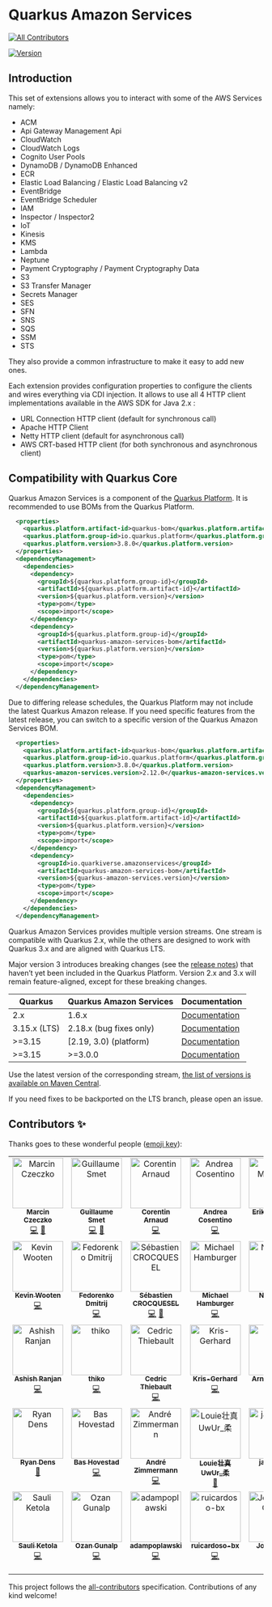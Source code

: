# Quarkus Amazon Services
<!-- ALL-CONTRIBUTORS-BADGE:START - Do not remove or modify this section -->
[![All Contributors](https://img.shields.io/badge/all_contributors-33-orange.svg?style=flat-square)](#contributors-)
<!-- ALL-CONTRIBUTORS-BADGE:END -->

[![Version](https://img.shields.io/maven-central/v/io.quarkiverse.amazonservices/quarkus-amazon-services-bom?logo=apache-maven&style=flat-square)](https://search.maven.org/artifact/io.quarkiverse.amazonservices/quarkus-amazon-services-bom)

## Introduction

This set of extensions allows you to interact with some of the AWS Services namely:

 * ACM
 * Api Gateway Management Api
 * CloudWatch
 * CloudWatch Logs
 * Cognito User Pools
 * DynamoDB / DynamoDB Enhanced
 * ECR
 * Elastic Load Balancing / Elastic Load Balancing v2 
 * EventBridge
 * EventBridge Scheduler
 * IAM
 * Inspector / Inspector2
 * IoT
 * Kinesis
 * KMS
 * Lambda
 * Neptune
 * Payment Cryptography / Payment Cryptography Data
 * S3 
 * S3 Transfer Manager
 * Secrets Manager
 * SES 
 * SFN
 * SNS
 * SQS
 * SSM
 * STS

They also provide a common infrastructure to make it easy to add new ones.

Each extension provides configuration properties to configure the clients and wires everything via CDI injection. It allows to use all 4 HTTP client implementations available in the AWS SDK for Java 2.x :

* URL Connection HTTP client (default for synchronous call)
* Apache HTTP Client
* Netty HTTP client (default for asynchronous call)
* AWS CRT-based HTTP client (for both synchronous and asynchronous client)

## Compatibility with Quarkus Core

Quarkus Amazon Services is a component of the [Quarkus Platform](https://quarkus.io/guides/platform). It is recommended to use BOMs from the Quarkus Platform.

```xml
  <properties>
    <quarkus.platform.artifact-id>quarkus-bom</quarkus.platform.artifact-id>
    <quarkus.platform.group-id>io.quarkus.platform</quarkus.platform.group-id>
    <quarkus.platform.version>3.8.0</quarkus.platform.version>
  </properties>
  <dependencyManagement>
    <dependencies>
      <dependency>
        <groupId>${quarkus.platform.group-id}</groupId>
        <artifactId>${quarkus.platform.artifact-id}</artifactId>
        <version>${quarkus.platform.version}</version>
        <type>pom</type>
        <scope>import</scope>
      </dependency>
      <dependency>
        <groupId>${quarkus.platform.group-id}</groupId>
        <artifactId>quarkus-amazon-services-bom</artifactId>
        <version>${quarkus.platform.version}</version>
        <type>pom</type>
        <scope>import</scope>
      </dependency>
    </dependencies>
  </dependencyManagement>
```

Due to differing release schedules, the Quarkus Platform may not include the latest Quarkus Amazon release. If you need specific features from the latest release, you can switch to a specific version of the Quarkus Amazon Services BOM.

```xml
  <properties>
    <quarkus.platform.artifact-id>quarkus-bom</quarkus.platform.artifact-id>
    <quarkus.platform.group-id>io.quarkus.platform</quarkus.platform.group-id>
    <quarkus.platform.version>3.8.0</quarkus.platform.version>
    <quarkus-amazon-services.version>2.12.0</quarkus-amazon-services.version>
  </properties>
  <dependencyManagement>
    <dependencies>
      <dependency>
        <groupId>${quarkus.platform.group-id}</groupId>
        <artifactId>${quarkus.platform.artifact-id}</artifactId>
        <version>${quarkus.platform.version}</version>
        <type>pom</type>
        <scope>import</scope>
      </dependency>
      <dependency>
        <groupId>io.quarkiverse.amazonservices</groupId>
        <artifactId>quarkus-amazon-services-bom</artifactId>
        <version>${quarkus-amazon-services.version}</version>
        <type>pom</type>
        <scope>import</scope>
      </dependency>
    </dependencies>
  </dependencyManagement>
```

Quarkus Amazon Services provides multiple version streams. One stream is compatible with Quarkus 2.x, while the others are designed to work with Quarkus 3.x and are aligned with Quarkus LTS.

Major version 3 introduces breaking changes (see the [release notes](https://github.com/quarkiverse/quarkus-amazon-services/releases/tag/3.0.0)) that haven’t yet been included in the Quarkus Platform. Version 2.x and 3.x will remain feature-aligned, except for these breaking changes.

| Quarkus      | Quarkus Amazon Services | Documentation                                                                                          |
|--------------|-------------------------|--------------------------------------------------------------------------------------------------------|
| 2.x          | 1.6.x                   | [Documentation](https://docs.quarkiverse.io/quarkus-amazon-services/1.x/index.html)                    |
| 3.15.x (LTS) | 2.18.x (bug fixes only) | [Documentation](https://docs.quarkiverse.io/quarkus-amazon-services/2.18.x/index.html)                 |
| >=3.15       | [2.19, 3.0) (platform)  | [Documentation](https://docs.quarkiverse.io/quarkus-amazon-services/2.x/index.html)                    |
| >=3.15       | >=3.0.0                 | [Documentation](https://docs.quarkiverse.io/quarkus-amazon-services/dev/index.html)                    |

Use the latest version of the corresponding stream, [the list of versions is available on Maven Central](https://search.maven.org/artifact/io.quarkiverse.amazonservices/quarkus-amazon-services-bom).

If you need fixes to be backported on the LTS branch, please open an issue.

## Contributors ✨

Thanks goes to these wonderful people ([emoji key](https://allcontributors.org/docs/en/emoji-key)):

<!-- ALL-CONTRIBUTORS-LIST:START - Do not remove or modify this section -->
<!-- prettier-ignore-start -->
<!-- markdownlint-disable -->
<table>
  <tbody>
    <tr>
      <td align="center" valign="top" width="14.28%"><a href="https://github.com/marcinczeczko"><img src="https://avatars.githubusercontent.com/u/4218395?v=4?s=100" width="100px;" alt="Marcin Czeczko"/><br /><sub><b>Marcin Czeczko</b></sub></a><br /><a href="https://github.com/quarkiverse/quarkus-amazon-services/commits?author=marcinczeczko" title="Code">💻</a> <a href="#maintenance-marcinczeczko" title="Maintenance">🚧</a></td>
      <td align="center" valign="top" width="14.28%"><a href="https://lesincroyableslivres.fr/"><img src="https://avatars.githubusercontent.com/u/1279749?v=4?s=100" width="100px;" alt="Guillaume Smet"/><br /><sub><b>Guillaume Smet</b></sub></a><br /><a href="https://github.com/quarkiverse/quarkus-amazon-services/commits?author=gsmet" title="Code">💻</a> <a href="#maintenance-gsmet" title="Maintenance">🚧</a></td>
      <td align="center" valign="top" width="14.28%"><a href="https://github.com/corentinarnaud"><img src="https://avatars.githubusercontent.com/u/15332003?v=4?s=100" width="100px;" alt="Corentin Arnaud"/><br /><sub><b>Corentin Arnaud</b></sub></a><br /><a href="https://github.com/quarkiverse/quarkus-amazon-services/commits?author=corentinarnaud" title="Code">💻</a></td>
      <td align="center" valign="top" width="14.28%"><a href="http://oscerd.github.io"><img src="https://avatars.githubusercontent.com/u/5106647?v=4?s=100" width="100px;" alt="Andrea Cosentino"/><br /><sub><b>Andrea Cosentino</b></sub></a><br /><a href="https://github.com/quarkiverse/quarkus-amazon-services/commits?author=oscerd" title="Code">💻</a></td>
      <td align="center" valign="top" width="14.28%"><a href="https://github.com/emattheis"><img src="https://avatars.githubusercontent.com/u/18270192?v=4?s=100" width="100px;" alt="Erik Mattheis"/><br /><sub><b>Erik Mattheis</b></sub></a><br /><a href="https://github.com/quarkiverse/quarkus-amazon-services/commits?author=emattheis" title="Code">💻</a></td>
      <td align="center" valign="top" width="14.28%"><a href="https://github.com/famod"><img src="https://avatars.githubusercontent.com/u/22860528?v=4?s=100" width="100px;" alt="Falko Modler"/><br /><sub><b>Falko Modler</b></sub></a><br /><a href="https://github.com/quarkiverse/quarkus-amazon-services/commits?author=famod" title="Code">💻</a></td>
      <td align="center" valign="top" width="14.28%"><a href="https://github.com/stuartwdouglas"><img src="https://avatars.githubusercontent.com/u/328571?v=4?s=100" width="100px;" alt="Stuart Douglas"/><br /><sub><b>Stuart Douglas</b></sub></a><br /><a href="https://github.com/quarkiverse/quarkus-amazon-services/commits?author=stuartwdouglas" title="Code">💻</a></td>
    </tr>
    <tr>
      <td align="center" valign="top" width="14.28%"><a href="https://github.com/kdubb"><img src="https://avatars.githubusercontent.com/u/787655?v=4?s=100" width="100px;" alt="Kevin Wooten"/><br /><sub><b>Kevin Wooten</b></sub></a><br /><a href="https://github.com/quarkiverse/quarkus-amazon-services/commits?author=kdubb" title="Code">💻</a></td>
      <td align="center" valign="top" width="14.28%"><a href="https://resume.fedorenko-d.ru/"><img src="https://avatars.githubusercontent.com/u/587257?v=4?s=100" width="100px;" alt="Fedorenko Dmitrij"/><br /><sub><b>Fedorenko Dmitrij</b></sub></a><br /><a href="https://github.com/quarkiverse/quarkus-amazon-services/commits?author=c0va23" title="Code">💻</a></td>
      <td align="center" valign="top" width="14.28%"><a href="https://www.inulogic.fr"><img src="https://avatars.githubusercontent.com/u/88554524?v=4?s=100" width="100px;" alt="Sébastien CROCQUESEL"/><br /><sub><b>Sébastien CROCQUESEL</b></sub></a><br /><a href="https://github.com/quarkiverse/quarkus-amazon-services/commits?author=scrocquesel" title="Code">💻</a> <a href="#maintenance-scrocquesel" title="Maintenance">🚧</a></td>
      <td align="center" valign="top" width="14.28%"><a href="https://github.com/hamburml"><img src="https://avatars.githubusercontent.com/u/7239350?v=4?s=100" width="100px;" alt="Michael Hamburger"/><br /><sub><b>Michael Hamburger</b></sub></a><br /><a href="https://github.com/quarkiverse/quarkus-amazon-services/commits?author=hamburml" title="Code">💻</a></td>
      <td align="center" valign="top" width="14.28%"><a href="https://www.nithanim.me/"><img src="https://avatars.githubusercontent.com/u/2402064?v=4?s=100" width="100px;" alt="Nithanim"/><br /><sub><b>Nithanim</b></sub></a><br /><a href="https://github.com/quarkiverse/quarkus-amazon-services/commits?author=Nithanim" title="Code">💻</a></td>
      <td align="center" valign="top" width="14.28%"><a href="https://github.com/Temdegon"><img src="https://avatars.githubusercontent.com/u/708289?v=4?s=100" width="100px;" alt="Pavel"/><br /><sub><b>Pavel</b></sub></a><br /><a href="https://github.com/quarkiverse/quarkus-amazon-services/commits?author=Temdegon" title="Code">💻</a></td>
      <td align="center" valign="top" width="14.28%"><a href="https://github.com/dagrammy"><img src="https://avatars.githubusercontent.com/u/14089875?v=4?s=100" width="100px;" alt="dagrammy"/><br /><sub><b>dagrammy</b></sub></a><br /><a href="https://github.com/quarkiverse/quarkus-amazon-services/commits?author=dagrammy" title="Code">💻</a></td>
    </tr>
    <tr>
      <td align="center" valign="top" width="14.28%"><a href="https://github.com/ranjanashish"><img src="https://avatars.githubusercontent.com/u/113700?v=4?s=100" width="100px;" alt="Ashish Ranjan"/><br /><sub><b>Ashish Ranjan</b></sub></a><br /><a href="https://github.com/quarkiverse/quarkus-amazon-services/commits?author=ranjanashish" title="Code">💻</a></td>
      <td align="center" valign="top" width="14.28%"><a href="https://github.com/thiko"><img src="https://avatars.githubusercontent.com/u/4712764?v=4?s=100" width="100px;" alt="thiko"/><br /><sub><b>thiko</b></sub></a><br /><a href="https://github.com/quarkiverse/quarkus-amazon-services/commits?author=thiko" title="Code">💻</a></td>
      <td align="center" valign="top" width="14.28%"><a href="http://surunairdejava.com"><img src="https://avatars.githubusercontent.com/u/1970634?v=4?s=100" width="100px;" alt="Cedric Thiebault"/><br /><sub><b>Cedric Thiebault</b></sub></a><br /><a href="https://github.com/quarkiverse/quarkus-amazon-services/commits?author=cthiebault" title="Code">💻</a></td>
      <td align="center" valign="top" width="14.28%"><a href="https://github.com/krisgerhard"><img src="https://avatars.githubusercontent.com/u/11822359?v=4?s=100" width="100px;" alt="Kris-Gerhard"/><br /><sub><b>Kris-Gerhard</b></sub></a><br /><a href="https://github.com/quarkiverse/quarkus-amazon-services/commits?author=krisgerhard" title="Code">💻</a></td>
      <td align="center" valign="top" width="14.28%"><a href="https://github.com/Nonoelgringo"><img src="https://avatars.githubusercontent.com/u/9656394?v=4?s=100" width="100px;" alt="Arnaud Bailly"/><br /><sub><b>Arnaud Bailly</b></sub></a><br /><a href="https://github.com/quarkiverse/quarkus-amazon-services/commits?author=Nonoelgringo" title="Code">💻</a></td>
      <td align="center" valign="top" width="14.28%"><a href="https://thejavaguy.org/"><img src="https://avatars.githubusercontent.com/u/11942401?v=4?s=100" width="100px;" alt="Ivan Milosavljević"/><br /><sub><b>Ivan Milosavljević</b></sub></a><br /><a href="https://github.com/quarkiverse/quarkus-amazon-services/commits?author=TheJavaGuy" title="Documentation">📖</a></td>
      <td align="center" valign="top" width="14.28%"><a href="https://github.com/tpenakov"><img src="https://avatars.githubusercontent.com/u/8676603?v=4?s=100" width="100px;" alt="Triphon Penakov"/><br /><sub><b>Triphon Penakov</b></sub></a><br /><a href="https://github.com/quarkiverse/quarkus-amazon-services/commits?author=tpenakov" title="Code">💻</a></td>
    </tr>
    <tr>
      <td align="center" valign="top" width="14.28%"><a href="https://www.ryandens.com"><img src="https://avatars.githubusercontent.com/u/8192732?v=4?s=100" width="100px;" alt="Ryan Dens"/><br /><sub><b>Ryan Dens</b></sub></a><br /><a href="#ideas-ryandens" title="Ideas, Planning, & Feedback">🤔</a></td>
      <td align="center" valign="top" width="14.28%"><a href="https://github.com/bwhove"><img src="https://avatars.githubusercontent.com/u/10963247?v=4?s=100" width="100px;" alt="Bas Hovestad"/><br /><sub><b>Bas Hovestad</b></sub></a><br /><a href="https://github.com/quarkiverse/quarkus-amazon-services/commits?author=bwhove" title="Code">💻</a></td>
      <td align="center" valign="top" width="14.28%"><a href="https://github.com/andrezimmermann"><img src="https://avatars.githubusercontent.com/u/2397101?v=4?s=100" width="100px;" alt="André Zimmermann"/><br /><sub><b>André Zimmermann</b></sub></a><br /><a href="https://github.com/quarkiverse/quarkus-amazon-services/commits?author=andrezimmermann" title="Code">💻</a></td>
      <td align="center" valign="top" width="14.28%"><a href="https://github.com/LoiueFragosoUwUr"><img src="https://avatars.githubusercontent.com/u/126754704?v=4?s=100" width="100px;" alt="Louie壮真UwUr_柔"/><br /><sub><b>Louie壮真UwUr_柔</b></sub></a><br /><a href="https://github.com/quarkiverse/quarkus-amazon-services/commits?author=LoiueFragosoUwUr" title="Documentation">📖</a></td>
      <td align="center" valign="top" width="14.28%"><a href="https://github.com/javaduke"><img src="https://avatars.githubusercontent.com/u/561559?v=4?s=100" width="100px;" alt="javaduke"/><br /><sub><b>javaduke</b></sub></a><br /><a href="https://github.com/quarkiverse/quarkus-amazon-services/commits?author=javaduke" title="Code">💻</a></td>
      <td align="center" valign="top" width="14.28%"><a href="https://github.com/holomekc"><img src="https://avatars.githubusercontent.com/u/30546982?v=4?s=100" width="100px;" alt="holomekc"/><br /><sub><b>holomekc</b></sub></a><br /><a href="https://github.com/quarkiverse/quarkus-amazon-services/commits?author=holomekc" title="Code">💻</a></td>
      <td align="center" valign="top" width="14.28%"><a href="https://github.com/brunoguic"><img src="https://avatars.githubusercontent.com/u/719039?v=4?s=100" width="100px;" alt="Bruno Castro"/><br /><sub><b>Bruno Castro</b></sub></a><br /><a href="https://github.com/quarkiverse/quarkus-amazon-services/commits?author=brunoguic" title="Code">💻</a></td>
    </tr>
    <tr>
      <td align="center" valign="top" width="14.28%"><a href="https://github.com/ketola"><img src="https://avatars.githubusercontent.com/u/966606?v=4?s=100" width="100px;" alt="Sauli Ketola"/><br /><sub><b>Sauli Ketola</b></sub></a><br /><a href="https://github.com/quarkiverse/quarkus-amazon-services/commits?author=ketola" title="Code">💻</a></td>
      <td align="center" valign="top" width="14.28%"><a href="https://github.com/ozangunalp"><img src="https://avatars.githubusercontent.com/u/294765?v=4?s=100" width="100px;" alt="Ozan Gunalp"/><br /><sub><b>Ozan Gunalp</b></sub></a><br /><a href="https://github.com/quarkiverse/quarkus-amazon-services/commits?author=ozangunalp" title="Code">💻</a></td>
      <td align="center" valign="top" width="14.28%"><a href="https://github.com/adampoplawski"><img src="https://avatars.githubusercontent.com/u/24206314?v=4?s=100" width="100px;" alt="adampoplawski"/><br /><sub><b>adampoplawski</b></sub></a><br /><a href="https://github.com/quarkiverse/quarkus-amazon-services/commits?author=adampoplawski" title="Code">💻</a></td>
      <td align="center" valign="top" width="14.28%"><a href="https://github.com/ruicardoso-bx"><img src="https://avatars.githubusercontent.com/u/183093049?v=4?s=100" width="100px;" alt="ruicardoso-bx"/><br /><sub><b>ruicardoso-bx</b></sub></a><br /><a href="https://github.com/quarkiverse/quarkus-amazon-services/commits?author=ruicardoso-bx" title="Code">💻</a></td>
      <td align="center" valign="top" width="14.28%"><a href="https://johnathangilday.com"><img src="https://avatars.githubusercontent.com/u/1431609?v=4?s=100" width="100px;" alt="Johnathan Gilday"/><br /><sub><b>Johnathan Gilday</b></sub></a><br /><a href="https://github.com/quarkiverse/quarkus-amazon-services/commits?author=gilday" title="Code">💻</a></td>
    </tr>
  </tbody>
</table>

<!-- markdownlint-restore -->
<!-- prettier-ignore-end -->

<!-- ALL-CONTRIBUTORS-LIST:END -->

This project follows the [all-contributors](https://github.com/all-contributors/all-contributors) specification. Contributions of any kind welcome!
